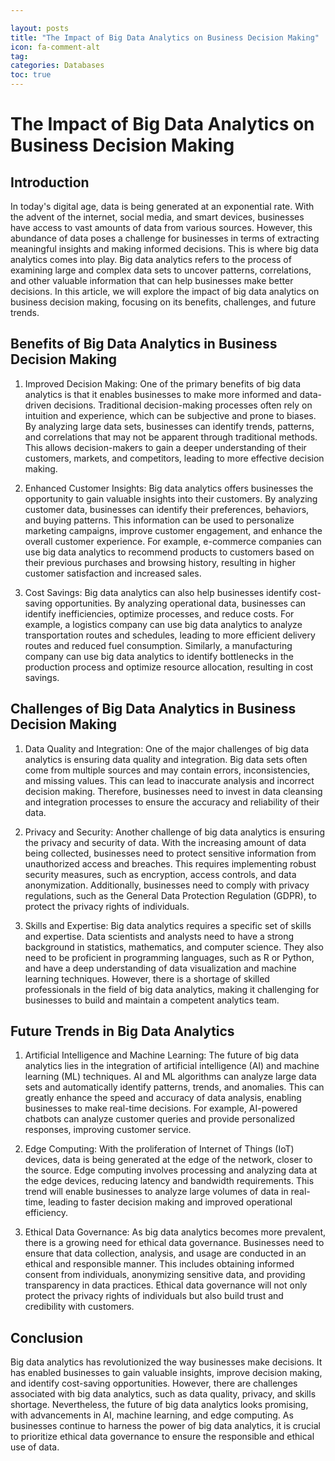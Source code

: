 ```yaml
---

layout: posts
title: "The Impact of Big Data Analytics on Business Decision Making"
icon: fa-comment-alt
tag:      
categories: Databases
toc: true
---
```




# The Impact of Big Data Analytics on Business Decision Making

## Introduction

In today's digital age, data is being generated at an exponential rate. With the advent of the internet, social media, and smart devices, businesses have access to vast amounts of data from various sources. However, this abundance of data poses a challenge for businesses in terms of extracting meaningful insights and making informed decisions. This is where big data analytics comes into play. Big data analytics refers to the process of examining large and complex data sets to uncover patterns, correlations, and other valuable information that can help businesses make better decisions. In this article, we will explore the impact of big data analytics on business decision making, focusing on its benefits, challenges, and future trends.

## Benefits of Big Data Analytics in Business Decision Making

1. Improved Decision Making: One of the primary benefits of big data analytics is that it enables businesses to make more informed and data-driven decisions. Traditional decision-making processes often rely on intuition and experience, which can be subjective and prone to biases. By analyzing large data sets, businesses can identify trends, patterns, and correlations that may not be apparent through traditional methods. This allows decision-makers to gain a deeper understanding of their customers, markets, and competitors, leading to more effective decision making.

2. Enhanced Customer Insights: Big data analytics offers businesses the opportunity to gain valuable insights into their customers. By analyzing customer data, businesses can identify their preferences, behaviors, and buying patterns. This information can be used to personalize marketing campaigns, improve customer engagement, and enhance the overall customer experience. For example, e-commerce companies can use big data analytics to recommend products to customers based on their previous purchases and browsing history, resulting in higher customer satisfaction and increased sales.

3. Cost Savings: Big data analytics can also help businesses identify cost-saving opportunities. By analyzing operational data, businesses can identify inefficiencies, optimize processes, and reduce costs. For example, a logistics company can use big data analytics to analyze transportation routes and schedules, leading to more efficient delivery routes and reduced fuel consumption. Similarly, a manufacturing company can use big data analytics to identify bottlenecks in the production process and optimize resource allocation, resulting in cost savings.

## Challenges of Big Data Analytics in Business Decision Making

1. Data Quality and Integration: One of the major challenges of big data analytics is ensuring data quality and integration. Big data sets often come from multiple sources and may contain errors, inconsistencies, and missing values. This can lead to inaccurate analysis and incorrect decision making. Therefore, businesses need to invest in data cleansing and integration processes to ensure the accuracy and reliability of their data.

2. Privacy and Security: Another challenge of big data analytics is ensuring the privacy and security of data. With the increasing amount of data being collected, businesses need to protect sensitive information from unauthorized access and breaches. This requires implementing robust security measures, such as encryption, access controls, and data anonymization. Additionally, businesses need to comply with privacy regulations, such as the General Data Protection Regulation (GDPR), to protect the privacy rights of individuals.

3. Skills and Expertise: Big data analytics requires a specific set of skills and expertise. Data scientists and analysts need to have a strong background in statistics, mathematics, and computer science. They also need to be proficient in programming languages, such as R or Python, and have a deep understanding of data visualization and machine learning techniques. However, there is a shortage of skilled professionals in the field of big data analytics, making it challenging for businesses to build and maintain a competent analytics team.

## Future Trends in Big Data Analytics

1. Artificial Intelligence and Machine Learning: The future of big data analytics lies in the integration of artificial intelligence (AI) and machine learning (ML) techniques. AI and ML algorithms can analyze large data sets and automatically identify patterns, trends, and anomalies. This can greatly enhance the speed and accuracy of data analysis, enabling businesses to make real-time decisions. For example, AI-powered chatbots can analyze customer queries and provide personalized responses, improving customer service.

2. Edge Computing: With the proliferation of Internet of Things (IoT) devices, data is being generated at the edge of the network, closer to the source. Edge computing involves processing and analyzing data at the edge devices, reducing latency and bandwidth requirements. This trend will enable businesses to analyze large volumes of data in real-time, leading to faster decision making and improved operational efficiency.

3. Ethical Data Governance: As big data analytics becomes more prevalent, there is a growing need for ethical data governance. Businesses need to ensure that data collection, analysis, and usage are conducted in an ethical and responsible manner. This includes obtaining informed consent from individuals, anonymizing sensitive data, and providing transparency in data practices. Ethical data governance will not only protect the privacy rights of individuals but also build trust and credibility with customers.

## Conclusion

Big data analytics has revolutionized the way businesses make decisions. It has enabled businesses to gain valuable insights, improve decision making, and identify cost-saving opportunities. However, there are challenges associated with big data analytics, such as data quality, privacy, and skills shortage. Nevertheless, the future of big data analytics looks promising, with advancements in AI, machine learning, and edge computing. As businesses continue to harness the power of big data analytics, it is crucial to prioritize ethical data governance to ensure the responsible and ethical use of data.